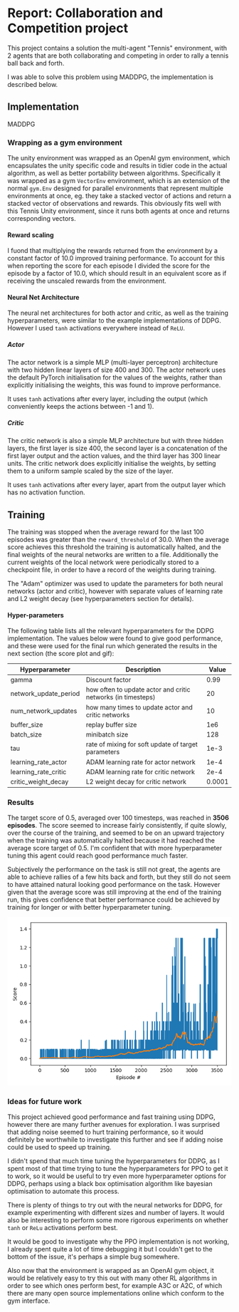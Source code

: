 # Report: Collaboration and Competition project

This project contains a solution the multi-agent "Tennis" environment, with 2 agents that are both collaborating and 
competing in order to rally a tennis ball back and forth.

I was able to solve this problem using MADDPG, the implementation is described below.

## Implementation
MADDPG

### Wrapping as a gym environment
The unity environment was wrapped as an OpenAI gym environment, which encapsulates the unity specific code and results in tidier
code in the actual algorithm, as well as better portability between algorithms. Specifically it was wrapped as a gym `VectorEnv` environment, 
which is an extension of the normal `gym.Env` designed for parallel environments that represent multiple environments at once, eg. they take a stacked vector of actions and 
return a stacked vector of observations and rewards. This obviously fits well with this Tennis Unity environment, since it runs both agents at once and 
returns corresponding vectors.

#### Reward scaling
I fuond that multiplying the rewards returned from the environment by a constant factor of 10.0 improved training performance. 
To account for this when reporting the score for each episode I divided the score for the episode by a factor of 10.0, 
which should result in an equivalent score as if receiving the unscaled rewards from the environment.



#### Neural Net Architecture
The neural net architectures for both actor and critic, as well as the training hyperparameters, were similar
to the example implementations of DDPG. However I used `tanh` activations everywhere instead of `ReLU`.

##### Actor
The actor network is a simple MLP (multi-layer perceptron) architecture with two hidden linear layers of size 400 and 300.
The actor network uses the default PyTorch initialisation for the values of the weights, rather than explicitly initialising
the weights, this was found to improve performance.

It uses `tanh` activations after every layer, including the output (which conveniently keeps the actions between -1 and 1).

##### Critic
The critic network is also a simple MLP architecture but with three hidden layers, the first layer is size 400, the second
layer is a concatenation of the first layer output and the action values, and the third layer has 300 linear units.
The critic network does explicitly initialise the weights, by setting them to a uniform sample scaled by the size of the layer.

It uses `tanh` activations after every layer, apart from the output layer which has no activation function.

## Training 
The training was stopped when the average reward for the last 100 episodes was greater than the 
`reward_threshold` of 30.0. When the average score achieves this threshold the 
training is automatically halted, and the final weights of the neural networks are written to a file. 
Additionally the current weights of the local network were periodically stored to a checkpoint file, in order to 
have a record of the weights during training. 

The "Adam" optimizer was used to update the parameters for both neural networks (actor and critic), however with separate values of learning rate
and L2 weight decay (see hyperparameters section for details).


#### Hyper-parameters
The following table lists all the relevant hyperparameters for the DDPG implementation. The values below were found to give good 
performance, and these were used for the final run which generated the results in the next section (the score plot and gif):

Hyperparameter | Description | Value
--- | --- | ---
gamma | Discount factor | 0.99 
network_update_period | how often to update actor and critic networks (in timesteps) | 20
num_network_updates | how many times to update actor and critic networks | 10
buffer_size | replay buffer size | 1e6
batch_size | minibatch size | 128 
tau | rate of mixing for soft update of target parameters | 1e-3
learning_rate_actor | ADAM learning rate for actor network | 1e-4 
learning_rate_critic | ADAM learning rate for critic network | 2e-4 
critic_weight_decay | L2 weight decay for critic network | 0.0001  


### Results
The target score of 0.5, averaged over 100 timesteps, was reached in **3506 episodes**. The score seemed to increase
fairly consistently, if quite slowly, over the course of the training, and seemed to be on an upward trajectory when the 
training was automatically halted because it had reached the average score target of 0.5. I'm confident that with more 
hyperparameter tuning this agent could reach good performance much faster.

Subjectively the performance on the task is still not great, the agents are able to achieve rallies of a few hits back and forth,
but they still do not seem to have attained natural looking good performance on the task. However given that the average score
was still improving at the end of the training run, this gives confidence that better performance could be achieved by 
training for longer or with better hyperparameter tuning.

![Score by episode](img/reached_target.png "Score")

### Ideas for future work
This project achieved good performance and fast training using DDPG, however there are many further avenues for exploration.
I was surprised that adding noise seemed to hurt training performance, so it would definitely be worthwhile to investigate this
further and see if adding noise could be used to speed up training. 

I didn't spend that much time tuning the hyperparameters for DDPG, as I spent most of that time trying to tune the hyperparameters
for PPO to get it to work, so it would be useful to try even more hyperparameter options for DDPG, perhaps using a
black box optimisation algorithm like bayesian optimisation to automate this process.

There is plenty of things to try out with the neural networks for DDPG, for example experimenting with different sizes and number of
layers. It would also be interesting to perform some more rigorous experiments on whether `tanh` or `ReLu` activations perform best.

It would be good to investigate why the PPO implementation is not working, I already spent quite a lot of time debugging it
but I couldn't get to the bottom of the issue, it's perhaps a simple bug somewhere.

Also now that the environment is wrapped as an OpenAI gym object, it would be relatively easy to try this out with many other RL algorithms
in order to see which ones perform best, for example A3C or A2C, of which there are many open source implementations online which conform
to the gym interface. 
